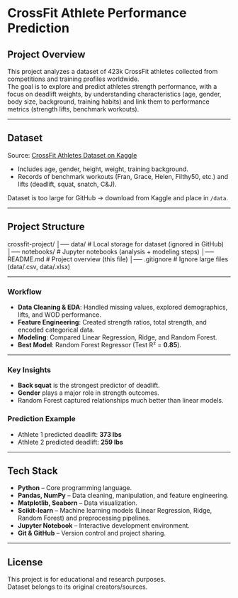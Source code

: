 # CrossFit Athlete Performance Prediction

## Project Overview
This project analyzes a dataset of 423k CrossFit athletes collected from competitions and training profiles worldwide.  
The goal is to explore and predict athletes strength performance, with a focus on deadlift weights, by understanding characteristics (age, gender, body size, background, training habits) and link them to performance metrics (strength lifts, benchmark workouts). 

---

## Dataset
Source: [CrossFit Athletes Dataset on Kaggle](https://www.kaggle.com/datasets/ulrikthygepedersen/crossfit-athletes?select=athletes.csv)  

- Includes age, gender, height, weight, training background.  
- Records of benchmark workouts (Fran, Grace, Helen, Filthy50, etc.) and lifts (deadlift, squat, snatch, C&J).  

Dataset is too large for GitHub → download from Kaggle and place in `/data`.  

---

## Project Structure
crossfit-project/
│── data/ # Local storage for dataset (ignored in GitHub)
│── notebooks/ # Jupyter notebooks (analysis + modeling steps)
│── README.md # Project overview (this file)
│── .gitignore # Ignore large files (data/.csv, data/.xlsx)

---

### Workflow
- **Data Cleaning & EDA**: Handled missing values, explored demographics, lifts, and WOD performance.  
- **Feature Engineering**: Created strength ratios, total strength, and encoded categorical data.  
- **Modeling**: Compared Linear Regression, Ridge, and Random Forest.  
- **Best Model**: Random Forest Regressor (Test R² = **0.85**).  

---

### Key Insights
- **Back squat** is the strongest predictor of deadlift.  
- **Gender** plays a major role in strength outcomes.  
- Random Forest captured relationships much better than linear models.

### Prediction Example
- Athlete 1 predicted deadlift: **373 lbs**  
- Athlete 2 predicted deadlift: **259 lbs**

---

## Tech Stack
- **Python** – Core programming language.  
- **Pandas, NumPy** – Data cleaning, manipulation, and feature engineering.  
- **Matplotlib, Seaborn** – Data visualization.  
- **Scikit-learn** – Machine learning models (Linear Regression, Ridge, Random Forest) and preprocessing pipelines.  
- **Jupyter Notebook** – Interactive development environment.  
- **Git & GitHub** – Version control and project sharing.  

---

## License
This project is for educational and research purposes.  
Dataset belongs to its original creators/sources.    
